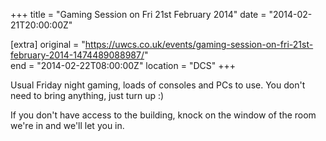+++
title = "Gaming Session on Fri 21st February 2014"
date = "2014-02-21T20:00:00Z"

[extra]
original = "https://uwcs.co.uk/events/gaming-session-on-fri-21st-february-2014-1474489088987/"    
end = "2014-02-22T08:00:00Z"
location = "DCS"
+++

Usual Friday night gaming, loads of consoles and PCs to use. You don't need to bring anything, just turn up :)

If you don't have access to the building, knock on the window of the room we're in and we'll let you in.

